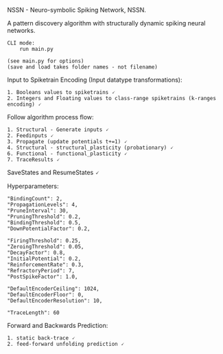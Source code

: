 
NSSN - Neuro-symbolic Spiking Network, NSSN.

A pattern discovery algorithm with structurally dynamic spiking neural networks.

    CLI mode:
        run main.py

    (see main.py for options)
    (save and load takes folder names - not filename)

Input to Spiketrain Encoding (Input datatype transformations):

    1. Booleans values to spiketrains 🗸
    2. Integers and Floating values to class-range spiketrains (k-ranges encoding) 🗸

Follow algorithm process flow:

    1. Structural - Generate inputs 🗸
    2. Feedinputs 🗸
    3. Propagate (update potentials t+=1) 🗸
    4. Structural - structural_plasticity (probationary) 🗸
    6. Functional - functional_plasticity 🗸
    7. TraceResults 🗸

SaveStates and ResumeStates 🗸

Hyperparameters:

    "BindingCount": 2,
    "PropagationLevels": 4,
    "PruneInterval": 30,
    "PruningThreshold": 0.2,
    "BindingThreshold": 0.5,
    "DownPotentialFactor": 0.2,
    
    "FiringThreshold": 0.25,
    "ZeroingThreshold": 0.05,
    "DecayFactor": 0.8,
    "InitialPotential": 0.2,
    "ReinforcementRate": 0.3,
    "RefractoryPeriod": 7,
    "PostSpikeFactor": 1.0,

    "DefaultEncoderCeiling": 1024,
    "DefaultEncoderFloor": 0,
    "DefaultEncoderResolution": 10,

    "TraceLength": 60


Forward and Backwards Prediction:

    1. static back-trace 🗸
    2. feed-forward unfolding prediction 🗸
